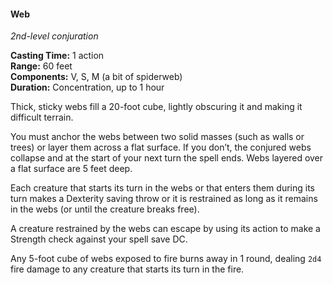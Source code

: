 #### Web
<!-- TODO Check and tag this spell-->
<!-- markdownlint-disable-next-line no-emphasis-as-heading -->
_2nd-level conjuration_

**Casting Time:** 1 action \
**Range:** 60 feet \
**Components:** V, S, M (a bit of spiderweb) \
**Duration:** Concentration, up to 1 hour

Thick, sticky webs fill a 20-foot cube, lightly obscuring it and making it difficult terrain.

You must anchor the webs between two solid masses (such as walls or trees) or layer them across a flat surface.
If you don’t, the conjured webs collapse and at the start of your next turn the spell ends. Webs layered over a flat surface are 5 feet deep.

Each creature that starts its turn in the webs or that enters them during its turn makes a Dexterity saving throw or it is restrained as long as it remains in the webs (or until the creature breaks free).

A creature restrained by the webs can escape by using its action to make a Strength check against your spell save DC.

Any 5-foot cube of webs exposed to fire burns away in 1 round, dealing `2d4` fire damage to any creature that starts its turn in the fire.
